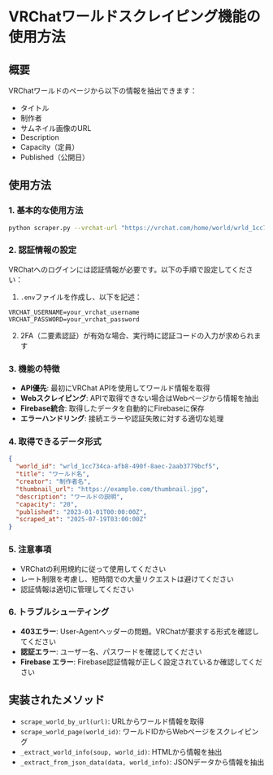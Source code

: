 # VRChatワールドスクレイピング機能の使用方法

## 概要
VRChatワールドのページから以下の情報を抽出できます：
- タイトル
- 制作者
- サムネイル画像のURL
- Description
- Capacity（定員）
- Published（公開日）

## 使用方法

### 1. 基本的な使用方法
```bash
python scraper.py --vrchat-url "https://vrchat.com/home/world/wrld_1cc734ca-afb8-490f-8aec-2aab3779bcf5"
```

### 2. 認証情報の設定
VRChatへのログインには認証情報が必要です。以下の手順で設定してください：

1. `.env`ファイルを作成し、以下を記述：
```
VRCHAT_USERNAME=your_vrchat_username
VRCHAT_PASSWORD=your_vrchat_password
```

2. 2FA（二要素認証）が有効な場合、実行時に認証コードの入力が求められます

### 3. 機能の特徴
- **API優先**: 最初にVRChat APIを使用してワールド情報を取得
- **Webスクレイピング**: APIで取得できない場合はWebページから情報を抽出
- **Firebase統合**: 取得したデータを自動的にFirebaseに保存
- **エラーハンドリング**: 接続エラーや認証失敗に対する適切な処理

### 4. 取得できるデータ形式
```json
{
  "world_id": "wrld_1cc734ca-afb8-490f-8aec-2aab3779bcf5",
  "title": "ワールド名",
  "creator": "制作者名",
  "thumbnail_url": "https://example.com/thumbnail.jpg",
  "description": "ワールドの説明",
  "capacity": "20",
  "published": "2023-01-01T00:00:00Z",
  "scraped_at": "2025-07-19T03:00:00Z"
}
```

### 5. 注意事項
- VRChatの利用規約に従って使用してください
- レート制限を考慮し、短時間での大量リクエストは避けてください
- 認証情報は適切に管理してください

### 6. トラブルシューティング
- **403エラー**: User-Agentヘッダーの問題。VRChatが要求する形式を確認してください
- **認証エラー**: ユーザー名、パスワードを確認してください
- **Firebase エラー**: Firebase認証情報が正しく設定されているか確認してください

## 実装されたメソッド
- `scrape_world_by_url(url)`: URLからワールド情報を取得
- `scrape_world_page(world_id)`: ワールドIDからWebページをスクレイピング
- `_extract_world_info(soup, world_id)`: HTMLから情報を抽出
- `_extract_from_json_data(data, world_info)`: JSONデータから情報を抽出
